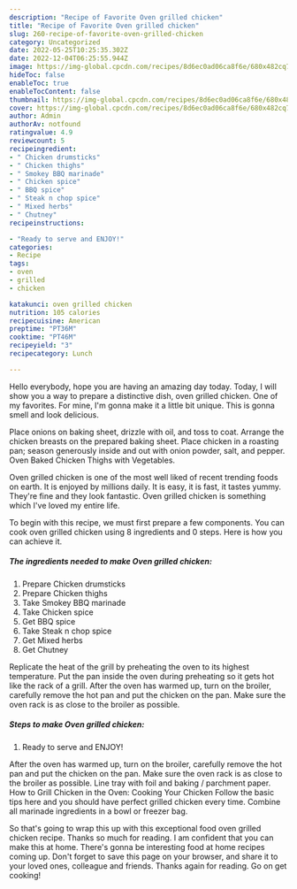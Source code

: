 ```yaml
---
description: "Recipe of Favorite Oven grilled chicken"
title: "Recipe of Favorite Oven grilled chicken"
slug: 260-recipe-of-favorite-oven-grilled-chicken
category: Uncategorized
date: 2022-05-25T10:25:35.302Z
date: 2022-12-04T06:25:55.944Z
image: https://img-global.cpcdn.com/recipes/8d6ec0ad06ca8f6e/680x482cq70/oven-grilled-chicken-recipe-main-photo.jpg
hideToc: false
enableToc: true
enableTocContent: false
thumbnail: https://img-global.cpcdn.com/recipes/8d6ec0ad06ca8f6e/680x482cq70/oven-grilled-chicken-recipe-main-photo.jpg
cover: https://img-global.cpcdn.com/recipes/8d6ec0ad06ca8f6e/680x482cq70/oven-grilled-chicken-recipe-main-photo.jpg
author: Admin
authorAv: notfound
ratingvalue: 4.9
reviewcount: 5
recipeingredient:
- " Chicken drumsticks"
- " Chicken thighs"
- " Smokey BBQ marinade"
- " Chicken spice"
- " BBQ spice"
- " Steak n chop spice"
- " Mixed herbs"
- " Chutney"
recipeinstructions:

- "Ready to serve and ENJOY!"
categories:
- Recipe
tags:
- oven
- grilled
- chicken

katakunci: oven grilled chicken 
nutrition: 105 calories
recipecuisine: American
preptime: "PT36M"
cooktime: "PT46M"
recipeyield: "3"
recipecategory: Lunch

---
```



Hello everybody, hope you are having an amazing day today. Today, I will show you a way to prepare a distinctive dish, oven grilled chicken. One of my favorites. For mine, I'm gonna make it a little bit unique. This is gonna smell and look delicious.

Place onions on baking sheet, drizzle with oil, and toss to coat. Arrange the chicken breasts on the prepared baking sheet. Place chicken in a roasting pan; season generously inside and out with onion powder, salt, and pepper. Oven Baked Chicken Thighs with Vegetables.

Oven grilled chicken is one of the most well liked of recent trending foods on earth. It is enjoyed by millions daily. It is easy, it is fast, it tastes yummy. They're fine and they look fantastic. Oven grilled chicken is something which I've loved my entire life.


To begin with this recipe, we must first prepare a few components. You can cook oven grilled chicken using 8 ingredients and 0 steps. Here is how you can achieve it.

<!--inarticleads1-->

##### The ingredients needed to make Oven grilled chicken:

1. Prepare  Chicken drumsticks
1. Prepare  Chicken thighs
1. Take  Smokey BBQ marinade
1. Take  Chicken spice
1. Get  BBQ spice
1. Take  Steak n chop spice
1. Get  Mixed herbs
1. Get  Chutney


Replicate the heat of the grill by preheating the oven to its highest temperature. Put the pan inside the oven during preheating so it gets hot like the rack of a grill. After the oven has warmed up, turn on the broiler, carefully remove the hot pan and put the chicken on the pan. Make sure the oven rack is as close to the broiler as possible. 

<!--inarticleads2-->

##### Steps to make Oven grilled chicken:


1. Ready to serve and ENJOY!

After the oven has warmed up, turn on the broiler, carefully remove the hot pan and put the chicken on the pan. Make sure the oven rack is as close to the broiler as possible. Line tray with foil and baking / parchment paper. How to Grill Chicken in the Oven: Cooking Your Chicken Follow the basic tips here and you should have perfect grilled chicken every time. Combine all marinade ingredients in a bowl or freezer bag. 

So that's going to wrap this up with this exceptional food oven grilled chicken recipe. Thanks so much for reading. I am confident that you can make this at home. There's gonna be interesting food at home recipes coming up. Don't forget to save this page on your browser, and share it to your loved ones, colleague and friends. Thanks again for reading. Go on get cooking!
